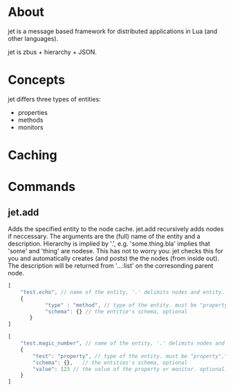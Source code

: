 # About

jet is a message based framework for distributed applications in Lua (and other languages).

jet is zbus + hierarchy + JSON.

# Concepts
jet differs three types of entities:

- properties
- methods
- monitors

# Caching

# Commands

## jet.add

Adds the specified entity to the node cache. jet.add recursively adds nodes if neccessary.
The arguments are the (full) name of the entity and a description. Hierarchy is implied by '.', e.g. 'some.thing.bla' implies that 'some' and 'thing' are nodese. This has not to worry you: jet checks this for you and automatically creates (and posts) the the nodes (from inside out). The description will be returned from '...:list' on the corresonding parent node.

```javascript
[
	"test.echo", // name of the entity, '.' delimits nodes and entity.
	{
	        "type" : "method", // type of the entity. must be "property","method" or "monitor".	
	        "schema": {} // the entitie's schema, optional
       }		
]
```

```javascript
[
	"test.magic_number", // name of the entity, '.' delimits nodes and entity.
	{		
		"test": "property", // type of the entity. must be "property","method" or "monitor".
		"schema": {},	// the entities's schema, optional    
		"value": 123 // the value of the property or monitor. optional.
	} 			    
]
```


